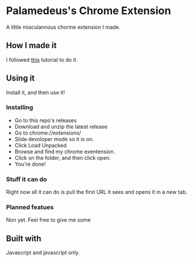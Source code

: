 # Palamedeus's Chrome Extension
A little misculannous chorme extension I made.
## How I made it
I followed [this](https://thoughtbot.com/blog/how-to-make-a-chrome-extension) tutorial to do it.
## Using it
Install it, and then use it!
### Installing
* Go to this repo's releases
* Download and unzip the latest release
* Go to chrome://extensions/
* Slide devoloper mode so it is on.
* Click Load Unpacked
* Browse and find my chrome exentension.
* Click on the folder, and then click open. 
* You're done!
### Stuff it can do
Right now all it can do is pull the first URL it sees and opens it in a new tab.
### Planned featues
Non yet. Feel free to give me some
## Built with
Javascript and javascript only.

